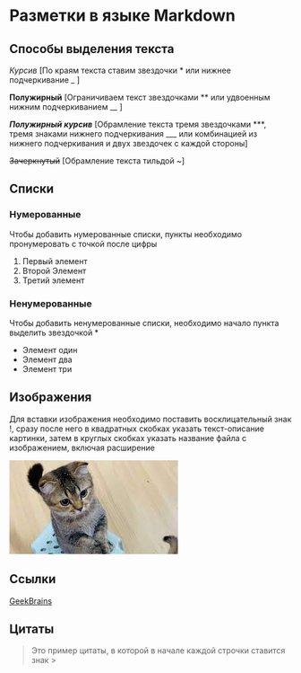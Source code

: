 # Разметки в языке Markdown

## Способы выделения текста

*Курсив* [По краям текста ставим звездочки * или нижнее подчеркивание _ ]

**Полужирный** [Ограничиваем текст звездочками ** или удвоенным нижним подчеркиванием __ ]

***Полужирный курсив*** [Обрамление текста тремя звездочками ***, тремя знаками нижнего подчеркивания ___ или комбинацией из нижнего подчеркивания и двух звездочек с каждой стороны]

~~Зачеркнутый~~ [Обрамление текста тильдой ~]

## Списки

### Нумерованные
Чтобы добавить нумерованные списки, пункты необходимо пронумеровать с точкой после цифры
1. Первый элемент
2. Второй Элемент
3. Третий элемент

### Ненумерованные
Чтобы добавить ненумерованные списки, необходимо начало пункта выделить звездочкой *
* Элемент один
* Элемент два
* Элемент три

## Изображения
Для вставки изображения необходимо поставить восклицательный знак !, сразу после него в квадратных скобках указать текст-описание картинки, затем в круглых скобках указать название файла с изображением, включая расширение

![alt text for image](2.jpeg)

## Ссылки

[GeekBrains](http://gb.ru/)

## Цитаты
>Это пример цитаты,
>в которой в начале каждой строчки ставится знак >

